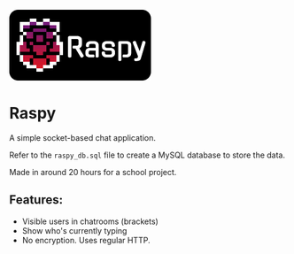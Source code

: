 ![Raspy Logo](raspy-logo.png)
# Raspy

A simple socket-based chat application.

Refer to the `raspy_db.sql` file to create a MySQL database to store the data.

Made in around 20 hours for a school project.

## Features:
* Visible users in chatrooms (brackets)
* Show who's currently typing
* No encryption. Uses regular HTTP.

